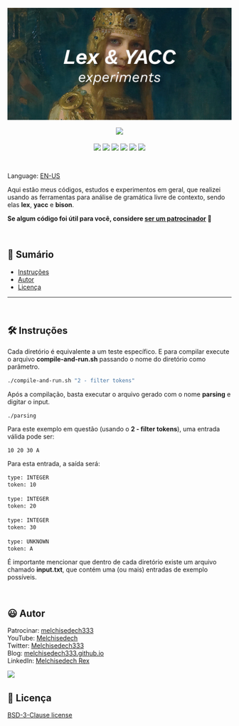 
<p align='center'>
    <img src="extras/images/banner.jpg" >
</p>

<p align="center">
    <a href="https://github.com/sponsors/melchisedech333"><img src="https://img.shields.io/badge/patrocinar-30363D?style=for-the-badge&logo=GitHub-Sponsors&logoColor=#white" ></a>
    <br><br>
    <img src="https://badgen.net/badge/nível de amor/7 de 10/purple" >
    <img src="https://img.shields.io/github/languages/count/melchisedech333/lex-yacc-experiments?color=%23f34b7d&label=linguagens" >
    <img src="https://img.shields.io/github/languages/top/melchisedech333/lex-yacc-experiments?color=%23f34b7d" >
    <img src="https://img.shields.io/github/directory-file-count/melchisedech333/lex-yacc-experiments?label=arquivos" >
    <img src="https://img.shields.io/github/repo-size/melchisedech333/lex-yacc-experiments?label=tamanho repo" >
    <img src="https://img.shields.io/github/license/melchisedech333/lex-yacc-experiments?label=licen%C3%A7a" >
</p>

<br>

Language: <a href="readme.md">EN-US</a>

Aqui estão meus códigos, estudos e experimentos em geral, que realizei usando as ferramentas para análise de gramática livre de contexto, sendo elas <b>lex</b>, <b>yacc</b> e <b>bison</b>.

**Se algum código foi útil para você, considere [ser um patrocinador](https://github.com/sponsors/melchisedech333) :blue_heart:** 

<br>

:bookmark_tabs: Sumário
-----
* [Instruções](#hammer_and_wrench-instruções)
* [Autor](#smiley-autor)
* [Licença](#scroll-licença)
-----

<br>

:hammer_and_wrench: Instruções
---

Cada diretório é equivalente a um teste específico. E para compilar execute o arquivo <b>compile-and-run.sh</b> passando o nome do diretório como parâmetro.

```bash
./compile-and-run.sh "2 - filter tokens"
```

Após a compilação, basta executar o arquivo gerado com o nome <b>parsing</b> e digitar o input.

```bash
./parsing
```

Para este exemplo em questão (usando o <b>2 - filter tokens</b>), uma entrada válida pode ser:

```
10 20 30 A
```

Para esta entrada, a saída será:

```
type: INTEGER
token: 10

type: INTEGER
token: 20

type: INTEGER
token: 30

type: UNKNOWN
token: A
```

É importante mencionar que dentro de cada diretório existe um arquivo chamado <b>input.txt</b>, que contém uma (ou mais) entradas de exemplo possíveis.

<br>

:smiley: Autor
---

Patrocinar: [melchisedech333](https://github.com/sponsors/melchisedech333)<br>
YouTube: [Melchisedech](https://www.youtube.com/channel/UC4Sh4wxncr5arnydpUfWPKw)<br>
Twitter: [Melchisedech333](https://twitter.com/Melchisedech333)<br>
Blog: [melchisedech333.github.io](https://melchisedech333.github.io/)<br>
LinkedIn: [Melchisedech Rex](https://www.linkedin.com/in/melchisedech-rex-724152235/)

<img src="https://github.com/melchisedech333.png?size=200" height="100" />

<br>

:scroll: Licença
---

[ BSD-3-Clause license](./license)


